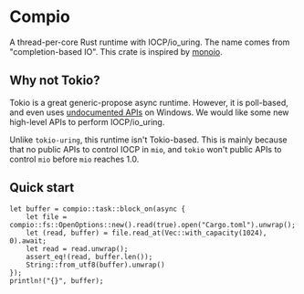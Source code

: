 # Compio

A thread-per-core Rust runtime with IOCP/io_uring.
The name comes from "completion-based IO".
This crate is inspired by [monoio](https://github.com/bytedance/monoio/).

## Why not Tokio?

Tokio is a great generic-propose async runtime.
However, it is poll-based, and even uses [undocumented APIs](https://notgull.github.io/device-afd/) on Windows.
We would like some new high-level APIs to perform IOCP/io_uring.

Unlike `tokio-uring`, this runtime isn't Tokio-based.
This is mainly because that no public APIs to control IOCP in `mio`,
and `tokio` won't public APIs to control `mio` before `mio` reaches 1.0.

## Quick start
```rust,no_run
let buffer = compio::task::block_on(async {
    let file = compio::fs::OpenOptions::new().read(true).open("Cargo.toml").unwrap();
    let (read, buffer) = file.read_at(Vec::with_capacity(1024), 0).await;
    let read = read.unwrap();
    assert_eq!(read, buffer.len());
    String::from_utf8(buffer).unwrap()
});
println!("{}", buffer);
```
